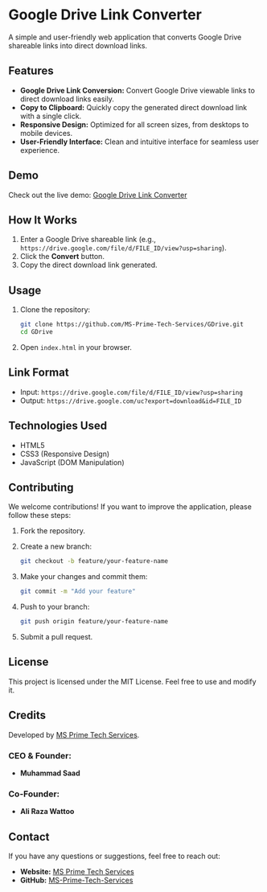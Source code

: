 # Google Drive Link Converter

A simple and user-friendly web application that converts Google Drive shareable links into direct download links.

## Features

- **Google Drive Link Conversion:** Convert Google Drive viewable links to direct download links easily.
- **Copy to Clipboard:** Quickly copy the generated direct download link with a single click.
- **Responsive Design:** Optimized for all screen sizes, from desktops to mobile devices.
- **User-Friendly Interface:** Clean and intuitive interface for seamless user experience.

## Demo

Check out the live demo: [Google Drive Link Converter](https://ms-prime-tech-services.github.io/GDrive/)

## How It Works

1. Enter a Google Drive shareable link (e.g., `https://drive.google.com/file/d/FILE_ID/view?usp=sharing`).
2. Click the **Convert** button.
3. Copy the direct download link generated.

## Usage

1. Clone the repository:

    ```bash
    git clone https://github.com/MS-Prime-Tech-Services/GDrive.git
    cd GDrive
    ```

2. Open `index.html` in your browser.

## Link Format

- Input: `https://drive.google.com/file/d/FILE_ID/view?usp=sharing`
- Output: `https://drive.google.com/uc?export=download&id=FILE_ID`

## Technologies Used

- HTML5
- CSS3 (Responsive Design)
- JavaScript (DOM Manipulation)

## Contributing

We welcome contributions! If you want to improve the application, please follow these steps:

1. Fork the repository.
2. Create a new branch:

    ```bash
    git checkout -b feature/your-feature-name
    ```

3. Make your changes and commit them:

    ```bash
    git commit -m "Add your feature"
    ```

4. Push to your branch:

    ```bash
    git push origin feature/your-feature-name
    ```

5. Submit a pull request.

## License

This project is licensed under the MIT License. Feel free to use and modify it.

## Credits

Developed by [MS Prime Tech Services](https://msprimetechservices.blogspot.com).

### CEO & Founder:
- **Muhammad Saad**

### Co-Founder:
- **Ali Raza Wattoo**

## Contact

If you have any questions or suggestions, feel free to reach out:

- **Website:** [MS Prime Tech Services](https://msprimetechservices.blogspot.com)
- **GitHub:** [MS-Prime-Tech-Services](https://github.com/MS-Prime-Tech-Services)
